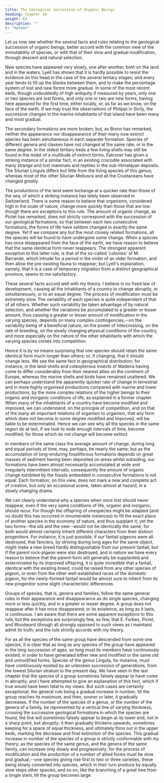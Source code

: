 ```yaml
---
title: The Geological Succession of Organic Beings
heading: Chapter 10
weight: 64
description: ""
c: "maroon"
---
```



<!-- On the slow and successive appearance of new species -- On their different rates of change --
Species once lost do not reappear -- Groups of species follow the same general rules in their
appearance and disappearance as do single species -- On Extinction -- On simultaneous changes in
the forms of life throughout the world -- On the affinities of extinct species to each other and to
living species -- On the state of development of ancient forms -- On the succession of the same
types within the same areas -- Summary of preceding and present chapters. -->


Let us now see whether the several facts and rules relating to the geological succession of organic
beings, better accord with the common view of the immutability of species, or with that of their
slow and gradual modification, through descent and natural selection.

New species have appeared very slowly, one after another, both on the land and in the waters.
Lyell has shown that it is hardly possible to resist the evidence on this head in the case of the
several tertiary stages; and every year tends to fill up the blanks between them, and to make the
percentage system of lost and new forms more gradual. In some of the most recent beds, though
undoubtedly of high antiquity if measured by years, only one or two species are lost forms, and
only one or two are new forms, having here appeared for the first time, either locally, or, as far as
we know, on the face of the earth. If we may trust the observations of Philippi in Sicily, the
successive changes in the marine inhabitants of that island have been many and most gradual. 

The
secondary formations are more broken; but, as Bronn has remarked, neither the appearance nor
disappearance of their many now extinct species has been simultaneous in each separate formation.
Species of different genera and classes have not changed at the same rate, or in the same degree. In
the oldest tertiary beds a few living shells may still be found in the midst of a multitude of extinct
forms. Falconer has given a striking instance of a similar fact, in an existing crocodile associated
with many strange and lost mammals and reptiles in the sub-Himalayan deposits. The Silurian
Lingula differs but little from the living species of this genus; whereas most of the other Silurian
Molluscs and all the Crustaceans have changed greatly. 

The productions of the land seem tochange at a quicker rate than those of the sea, of which a striking instance has lately been observed in Switzerland. There is some reason to believe that organisms, considered high in the scale of
nature, change more quickly than those that are low: though there are exceptions to this rule. The
amount of organic change, as Pictet has remarked, does not strictly correspond with the succession
of our geological formations; so that between each two consecutive formations, the forms of life
have seldom changed in exactly the same degree. Yet if we compare any but the most closely
related formations, all the species will be found to have undergone some change. When a species
has once disappeared from the face of the earth, we have reason to believe that the same identical
form never reappears. The strongest apparent exception to this latter rule, is that of the so-called
'colonies' of M. Barrande, which intrude for a period in the midst of an older formation, and then
allow the pre-existing fauna to reappear; but Lyell's explanation, namely, that it is a case of
temporary migration from a distinct geographical province, seems to me satisfactory.

These several facts accord well with my theory. I believe in no fixed law of development, causing
all the inhabitants of a country to change abruptly, or simultaneously, or to an equal degree. The
process of modification must be extremely slow. The variability of each species is quite
independent of that of all others. Whether such variability be taken advantage of by natural
selection, and whether the variations be accumulated to a greater or lesser amount, thus causing a
greater or lesser amount of modification in the varying species, depends on many complex
contingencies,--on the variability being of a beneficial nature, on the power of intercrossing, on the
rate of breeding, on the slowly changing physical conditions of the country, and more especially on
the nature of the other inhabitants with which the varying species comes into competition.

Hence it
is by no means surprising that one species should retain the same identical form much longer than
others; or, if changing, that it should change less. We see the same fact in geographical
distribution; for instance, in the land-shells and coleopterous insects of Madeira having come to
differ considerably from their nearest allies on the continent of Europe, whereas the marine shells
and birds have remained unaltered. We can perhaps understand the apparently quicker rate of
change in terrestrial and in more highly organised productions compared with marine and lower
productions, by the more complex relations of the higher beings to their organic and inorganic
conditions of life, as explained in a former chapter. When many of the inhabitants of a country
have become modified and improved, we can understand, on the principle of competition, and on
that of the many all-important relations of organism to organism, that any form which does not
become in some degree modified and improved, will be liable to be exterminated. Hence we can
see why all the species in the same region do at last, if we look to wide enough intervals of time,
become modified; for those which do not change will become extinct.

In members of the same class the average amount of change, during long and equal periods of time,
may, perhaps, be nearly the same; but as the accumulation of long-enduring fossiliferous
formations depends on great masses of sediment having been deposited on areas whilst subsiding,
our formations have been almost necessarily accumulated at wide and irregularly intermittent
intervals; consequently the amount of organic change exhibited by the fossils embedded in
consecutive formations is not equal. Each formation, on this view, does not mark a new and
complete act of creation, but only an occasional scene, taken almost at hazard, in a slowly changing
drama.

We can clearly understand why a species when once lost should never reappear, even if the very
same conditions of life, organic and inorganic, should recur. For though the offspring of onespecies might be adapted (and no doubt this has occurred in innumerable instances) to fill the exact
place of another species in the economy of nature, and thus supplant it; yet the two forms--the old
and the new--would not be identically the same; for both would almost certainly inherit different
characters from their distinct progenitors. For instance, it is just possible, if our fantail-pigeons
were all destroyed, that fanciers, by striving during long ages for the same object, might make a
new breed hardly distinguishable from our present fantail; but if the parent rock-pigeon were also
destroyed, and in nature we have every reason to believe that the parent-form will generally be
supplanted and exterminated by its improved offspring, it is quite incredible that a fantail, identical
with the existing breed, could be raised from any other species of pigeon, or even from the other
well-established races of the domestic pigeon, for the newly-formed fantail would be almost sure to
inherit from its new progenitor some slight characteristic differences.

Groups of species, that is, genera and families, follow the same general rules in their appearance
and disappearance as do single species, changing more or less quickly, and in a greater or lesser
degree. A group does not reappear after it has once disappeared; or its existence, as long as it lasts,
is continuous. I am aware that there are some apparent exceptions to this rule, but the exceptions
are surprisingly few, so few, that E. Forbes, Pictet, and Woodward (though all strongly opposed to
such views as I maintain) admit its truth; and the rule strictly accords with my theory.

For as all the
species of the same group have descended from some one species, it is clear that as long as any
species of the group have appeared in the long succession of ages, so long must its members have
continuously existed, in order to have generated either new and modified or the same old and
unmodified forms. Species of the genus Lingula, for instance, must have continuously existed by
an unbroken succession of generations, from the lowest Silurian stratum to the present day.
We have seen in the last chapter that the species of a group sometimes falsely appear to have come
in abruptly; and I have attempted to give an explanation of this fact, which if true would have been
fatal to my views. But such cases are certainly exceptional; the general rule being a gradual
increase in number, till the group reaches its maximum, and then, sooner or later, it gradually
decreases. If the number of the species of a genus, or the number of the genera of a family, be
represented by a vertical line of varying thickness, crossing the successive geological formations in
which the species are found, the line will sometimes falsely appear to begin at its lower end, not in
a sharp point, but abruptly; it then gradually thickens upwards, sometimes keeping for a space of
equal thickness, and ultimately thins out in the upper beds, marking the decrease and final
extinction of the species. This gradual increase in number of the species of a group is strictly
conformable with my theory; as the species of the same genus, and the genera of the same family,
can increase only slowly and progressively; for the process of modification and the production of a
number of allied forms must be slow and gradual,--one species giving rise first to two or three
varieties, these being slowly converted into species, which in their turn produce by equally slow
steps other species, and so on, like the branching of a great tree from a single stem, till the group
becomes large.


